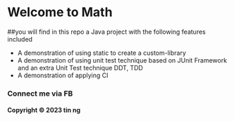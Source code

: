 # Welcome to Math

##you will find in this repo a Java project with the following features included

* A demonstration of using static to create a custom-library
* A demonstration of using unit test technique based on JUnit Framework
and an extra Unit Test technique DDT, TDD
* A demonstration of applying CI


### Connect me via FB
#### Copyright &#169; 2023 tin ng